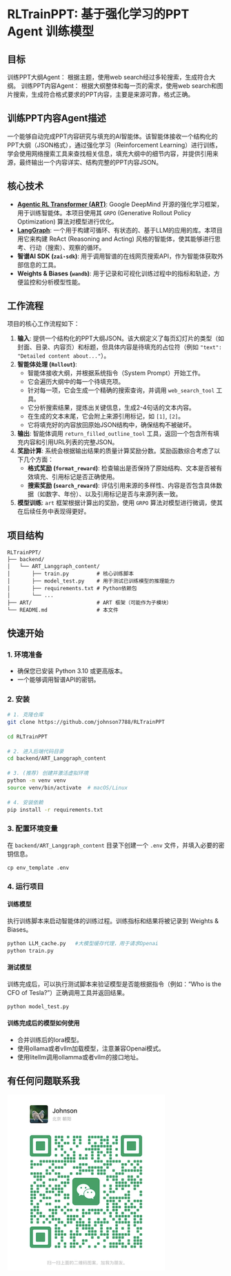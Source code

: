 # RLTrainPPT: 基于强化学习的PPT Agent 训练模型

## 目标
训练PPT大纲Agent： 根据主题，使用web search经过多轮搜索，生成符合大纲。
训练PPT内容Agent： 根据大纲整体和每一页的需求，使用web search和图片搜索，生成符合格式要求的PPT内容，主要是来源可靠，格式正确。

## 训练PPT内容Agent描述
一个能够自动完成PPT内容研究与填充的AI智能体。该智能体接收一个结构化的PPT大纲（JSON格式），通过强化学习（Reinforcement Learning）进行训练，学会使用网络搜索工具来查找相关信息，填充大纲中的细节内容，并提供引用来源，最终输出一个内容详实、结构完整的PPT内容JSON。

## 核心技术

- **[Agentic RL Transformer (ART)](https://github.com/google-deepmind/art)**: Google DeepMind 开源的强化学习框架，用于训练智能体。本项目使用其 `GRPO` (Generative Rollout Policy Optimization) 算法对模型进行优化。
- **[LangGraph](https://github.com/langchain-ai/langgraph)**: 一个用于构建可循环、有状态的、基于LLM的应用的库。本项目用它来构建 ReAct (Reasoning and Acting) 风格的智能体，使其能够进行思考、行动（搜索）、观察的循环。
- **智谱AI SDK (`zai-sdk`)**: 用于调用智谱的在线网页搜索API，作为智能体获取外部信息的工具。
- **Weights & Biases (`wandb`)**: 用于记录和可视化训练过程中的指标和轨迹，方便监控和分析模型性能。

## 工作流程

项目的核心工作流程如下：

1.  **输入**: 提供一个结构化的PPT大纲JSON。该大纲定义了每页幻灯片的类型（如封面、目录、内容页）和标题，但具体内容是待填充的占位符（例如 `"text": "Detailed content about..."`）。
2.  **智能体处理 (`Rollout`)**:
    -   智能体接收大纲，并根据系统指令（System Prompt）开始工作。
    -   它会遍历大纲中的每一个待填充项。
    -   针对每一项，它会生成一个精确的搜索查询，并调用 `web_search_tool` 工具。
    -   它分析搜索结果，提炼出关键信息，生成2-4句话的文本内容。
    -   在生成的文本末尾，它会附上来源引用标记，如 `[1]`, `[2]`。
    -   它将填充好的内容放回原始JSON结构中，确保结构不被破坏。
3.  **输出**: 智能体调用 `return_filled_outline_tool` 工具，返回一个包含所有填充内容和引用URL列表的完整JSON。
4.  **奖励计算**: 系统会根据输出结果的质量计算奖励分数。奖励函数综合考虑了以下几个方面：
    -   **格式奖励 (`format_reward`)**: 检查输出是否保持了原始结构、文本是否被有效填充、引用标记是否正确使用。
    -   **搜索奖励 (`search_reward`)**: 评估引用来源的多样性、内容是否包含具体数据（如数字、年份）、以及引用标记是否与来源列表一致。
5.  **模型训练**: `art` 框架根据计算出的奖励，使用 `GRPO` 算法对模型进行微调，使其在后续任务中表现得更好。

## 项目结构

```
RLTrainPPT/
├── backend/
│   └── ART_Langgraph_content/
│       ├── train.py         # 核心训练脚本
│       ├── model_test.py    # 用于测试已训练模型的推理能力
│       ├── requirements.txt # Python依赖包
│       └── ...
├── ART/                     # ART 框架（可能作为子模块）
└── README.md                # 本文件
```

## 快速开始

### 1. 环境准备

-   确保您已安装 Python 3.10 或更高版本。
-   一个能够调用智谱API的密钥。

### 2. 安装

```bash
# 1. 克隆仓库
git clone https://github.com/johnson7788/RLTrainPPT

cd RLTrainPPT

# 2. 进入后端代码目录
cd backend/ART_Langgraph_content

# 3. (推荐) 创建并激活虚拟环境
python -m venv venv
source venv/bin/activate  # macOS/Linux

# 4. 安装依赖
pip install -r requirements.txt
```

### 3. 配置环境变量

在 `backend/ART_Langgraph_content` 目录下创建一个 `.env` 文件，并填入必要的密钥信息。
```
cp env_template .env
```

### 4. 运行项目

#### 训练模型

执行训练脚本来启动智能体的训练过程。训练指标和结果将被记录到 Weights & Biases。

```bash
python LLM_cache.py   #大模型缓存代理，用于请求Openai
python train.py
```

#### 测试模型

训练完成后，可以执行测试脚本来验证模型是否能根据指令（例如：“Who is the CFO of Tesla?”）正确调用工具并返回结果。

```bash
python model_test.py
```

#### 训练完成后的模型如何使用
- 合并训练后的lora模型。
- 使用ollama或者vllm加载模型，注意兼容Openai模式。
- 使用litellm调用ollamma或者vllm的接口地址。

## 有任何问题联系我
![weichat.png](doc/weichat.png)